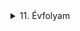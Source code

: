 

<details>
<summary>11. Évfolyam</summary>
<details>
<summary>Vezetéknélküli LED</summary>


## Kapcsolási rajz:
![asd](/img/LED/20230216_105507.jpg)



## Alkatrészek:
|Név|Jelölés|Érték/Típus|Darab|
|:---|:---:|:---:|:---:|
|Feszültség|V1|3V-6V|-|
|Ellenállás|R1|5,6K|1|
|Kondenzátor|C1|1nF|1|
|Kondenzátor|C2|-|-|
|Kondenzátor|C3|4,7nF|1|
|Kondenzátor|C4|470nF|1|
|Tranzisztor|T1|BC639|1|
|Rézhuzal|-|~4,6cm|1|

## Képek:
### Forrasztás előtt

![asd](/img/LED/20230210_091954.jpg)



### Összeforrasztva

![asd](/img/LED/20230210_094549.jpg)


![asd](/img/LED/20230210_094555.jpg)


![asd](/img/LED//20230210_094602.jpg)



### Rézhuzal felforrasztása után

![asd](/img/LED/20230210_104012.jpg)


![asd](/img/LED/20230210_104018.jpg)
</details>

<details>
<summary>Roulette</summary>

## A kit az alkatrészekkel

![asd](/img/Roulette/20221111_090818.jpg)


![asd](/img/Roulette/20221111_090927.jpg)


![asd](/img/Roulette/20221111_091330.jpg)


### Útmutató Kapcsolásirajzal
![asd](/img/Roulette/20221111_091359.jpg)


![asd](/img/Roulette/20221111_091404.jpg)


### Összeforrasztva
![asd](/img/Roulette/20221111_125523.jpg)


![asd](/img/Roulette/20221111_125533.jpg)


![asd](/img/Roulette/20221111_125538.jpg)

</details>

<details>
<summary>Mini Teslatekercs</summary>

![asd](/img/Mini_teslatekercs/20230112_102348.jpg)


![asd](/img/Mini_teslatekercs/20230112_101918.jpg)


![asd](/img/Mini_teslatekercs/20230112_101828.jpg)


![asd](/img/Mini_teslatekercs/20230112_101824.jpg)


</details>

<details>
<summary>Astabil Multivibrátor</summary>
|--|--|--|
</details>

<details>
<summary>IC Vezérlés</summary>
|--|--|--|
</details>

<details>
<summary>Igazságtábla</summary>
|--|--|--|
</details>

</details>